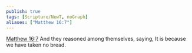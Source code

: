 ```yaml
---
publish: true
tags: [Scripture/NewT, noGraph]
aliases: ["Matthew 16:7"]
---
```

[Matthew 16:7](https://churchofjesuschrist.org/study/scriptures/nt/matt/16?lang=eng&id=p7#p7) And they reasoned among themselves, saying, It is because we have taken no bread.
